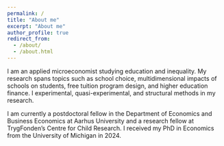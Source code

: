 ```yaml
---
permalink: /
title: "About me"
excerpt: "About me"
author_profile: true
redirect_from: 
  - /about/
  - /about.html
---
```


I am an applied microeconomist studying education and inequality. My research spans topics such as school choice, multidimensional impacts of schools on students, free tuition program design, and higher education finance. I experimental, quasi-experimental, and structural methods in my research.

I am currently a postdoctoral fellow in the Department of Economics and Business Economics at Aarhus University and a research fellow at TrygFonden’s Centre for Child Research. I received my PhD in Economics from the University of Michigan in 2024.